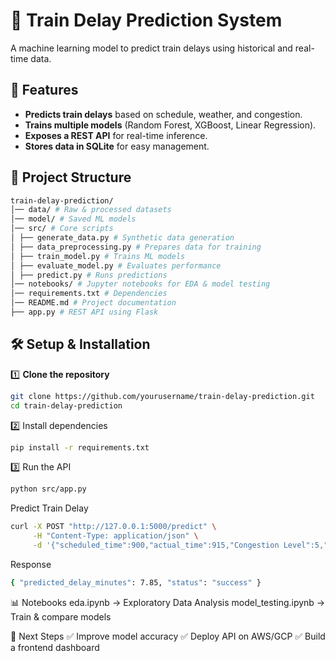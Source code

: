 # 🚆 Train Delay Prediction System

A machine learning model to predict train delays using historical and real-time data.

## 📌 Features
- **Predicts train delays** based on schedule, weather, and congestion.
- **Trains multiple models** (Random Forest, XGBoost, Linear Regression).
- **Exposes a REST API** for real-time inference.
- **Stores data in SQLite** for easy management.

## 📂 Project Structure

```bash
train-delay-prediction/ 
│── data/ # Raw & processed datasets 
│── model/ # Saved ML models 
│── src/ # Core scripts 
│ ├── generate_data.py # Synthetic data generation 
│ ├── data_preprocessing.py # Prepares data for training 
│ ├── train_model.py # Trains ML models 
│ ├── evaluate_model.py # Evaluates performance 
│ ├── predict.py # Runs predictions 
│── notebooks/ # Jupyter notebooks for EDA & model testing 
│── requirements.txt # Dependencies 
│── README.md # Project documentation
├── app.py # REST API using Flask 
```

## 🛠 Setup & Installation
1️⃣ **Clone the repository**
```bash
git clone https://github.com/yourusername/train-delay-prediction.git
cd train-delay-prediction
```

2️⃣ Install dependencies
```bash
pip install -r requirements.txt
```

3️⃣ Run the API
```bash
python src/app.py
```

Predict Train Delay
```bash
curl -X POST "http://127.0.0.1:5000/predict" \
     -H "Content-Type: application/json" \
     -d '{"scheduled_time":900,"actual_time":915,"Congestion Level":5,"Weather_Cloudy":0,"Weather_Rain":1}'
```

Response
```bash
{ "predicted_delay_minutes": 7.85, "status": "success" }
```

📊 Notebooks
eda.ipynb → Exploratory Data Analysis
model_testing.ipynb → Train & compare models


📌 Next Steps
✅ Improve model accuracy
✅ Deploy API on AWS/GCP
✅ Build a frontend dashboard